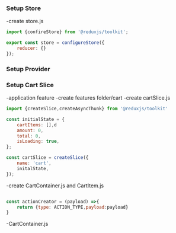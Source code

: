 ### Setup Store

-create store.js

```js
import {confireStore} from '@reduxjs/toolkit';

export const store = configureStore({
    reducer: {}
});
```

### Setup Provider

### Setup Cart Slice

-application feature
-create features folder/cart
-create cartSlice.js


```js
import {createSlice,createAsyncThunk} from '@reduxjs/toolkit'

const initialState = {
    cartItems: [],d
    amount: 0,
    total: 0,
    isLoading: true,
};

const cartSlice = createSlice({
    name: 'cart',
    initalState,
});

```
-create CartContainer.js and CartItem.js

```js

const actionCreator = (payload) =>{
    return {type: ACTION_TYPE,payload:payload}
}
```

-CartContainer.js

